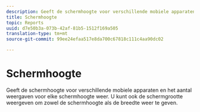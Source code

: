 ```yaml
---
description: Geeft de schermhoogte voor verschillende mobiele apparaten en het aantal weergaven voor elke schermhoogte weer. U kunt ook de schermgrootte weergeven om zowel de schermhoogte als de breedte weer te geven.
title: Schermhoogte
topic: Reports
uuid: d7e50b3a-073b-42af-81b5-1512f169a505
translation-type: tm+mt
source-git-commit: 99ee24efaa517e8da700c67818c111c4aa90dc02

---
```



# Schermhoogte

Geeft de schermhoogte voor verschillende mobiele apparaten en het aantal weergaven voor elke schermhoogte weer. U kunt ook de schermgrootte weergeven om zowel de schermhoogte als de breedte weer te geven.

